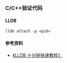 ### C/C++验证代码

#### LLDB

```shell
lldb attach -p <pid>
```

#### 参考资料

- [《LLDB 十分钟快速教程》](https://zhuanlan.zhihu.com/p/106415182)
